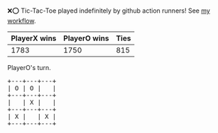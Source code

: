 :x::o: Tic-Tac-Toe played indefinitely by github action runners! See [my workflow](.github/workflows/play.yaml).

|PlayerX wins|PlayerO wins|Ties|
|-|-|-|
|1783|1750|815|

PlayerO's turn.

<pre>
+---+---+---+
| O | O |   |
+---+---+---+
|   | X |   |
+---+---+---+
| X |   | X |
+---+---+---+
</pre>